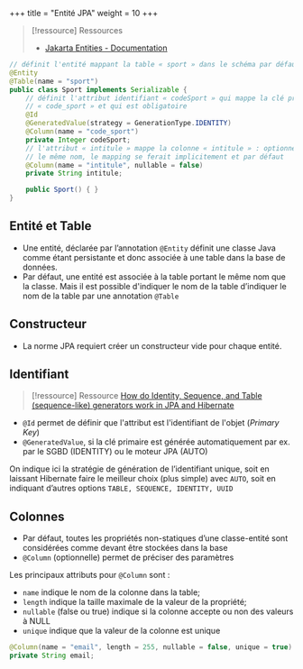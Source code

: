 +++
title = "Entité JPA"
weight = 10
+++

> [!ressource] Ressources
> - [Jakarta Entities - Documentation](https://jakarta.ee/specifications/persistence/3.2/jakarta-persistence-spec-3.2#entities)


```java
// définit l'entité mappant la table « sport » dans le schéma par défaut
@Entity
@Table(name = "sport")
public class Sport implements Serializable {
    // définit l'attribut identifiant « codeSport » qui mappe la clé primaire
    // « code_sport » et qui est obligatoire
    @Id
    @GeneratedValue(strategy = GenerationType.IDENTITY)
    @Column(name = "code_sport")
    private Integer codeSport;
    // l'attribut « intitule » mappe la colonne « intitule » : optionnel car ont
    // le même nom, le mapping se ferait implicitement et par défaut
    @Column(name = "intitule", nullable = false)
    private String intitule;

    public Sport() { }
}
```

## Entité et Table 
- Une entité, déclarée par l’annotation `@Entity` définit une classe Java comme étant persistante et donc associée à une table dans la base de données.
- Par défaut, une entité est associée à la table portant le même nom que la classe. Mais il est possible d'indiquer le nom de la table d’indiquer le nom de la table par une annotation `@Table`

## Constructeur

- La norme JPA requiert créer un constructeur vide pour chaque entité.  

## Identifiant

> [!ressource] Ressource
> [How do Identity, Sequence, and Table (sequence-like) generators work in JPA and Hibernate](https://vladmihalcea.com/hibernate-identity-sequence-and-table-sequence-generator/)

- `@Id` permet de définir que l'attribut est l'identifiant de l'objet (*Primary Key*)
- `@GeneratedValue`, si la clé primaire est générée automatiquement par ex. par le SGBD (IDENTITY) ou le moteur JPA (AUTO)

On indique ici la stratégie de génération de l’identifiant unique, soit en laissant Hibernate faire le meilleur choix (plus simple) avec `AUTO`, soit en indiquant
d’autres options `TABLE, SEQUENCE, IDENTITY, UUID`

## Colonnes
- Par défaut, toutes les propriétés non-statiques d’une classe-entité sont considérées comme devant être stockées dans la base
- `@Column` (optionnelle) permet de préciser des paramètres

Les principaux attributs pour `@Column` sont :
- `name` indique le nom de la colonne dans la table;
- `length` indique la taille maximale de la valeur de la propriété;
- `nullable` (false ou true) indique si la colonne accepte ou non des valeurs à NULL
- `unique` indique que la valeur de la colonne est unique

```java
@Column(name = "email", length = 255, nullable = false, unique = true)
private String email;
```